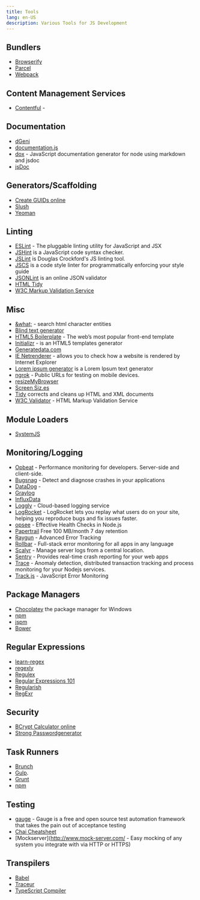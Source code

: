 ```yaml
---
title: Tools
lang: en-US
description: Various Tools for JS Development
---
```


## Bundlers

* [Browserify](http://browserify.org/)
* [Parcel](https://parceljs.org/)
* [Webpack](https://webpack.js.org/)

## Content Management Services

* [Contentful](https://www.contentful.com/) -

## Documentation

* [dGeni](https://github.com/angular/dgeni)
* [documentation.js](http://documentation.js.org/)
* [dox](https://github.com/tj/dox) - JavaScript documentation generator for node using markdown and jsdoc
* [jsDoc](http://usejsdoc.org/)


## Generators/Scaffolding

* [Create GUIDs online](https://www.guidgen.com/)
* [Slush](http://slushjs.github.io/generators/#/)
* [Yeoman](http://yeoman.io/)

## Linting

* [ESLint](http://eslint.org/) - The pluggable linting utility for JavaScript and JSX
* [JSHint](http://jshint.com/) is a JavaScript code syntax checker.
* [JSLint](http://jslint.com/) is Douglas Crockford's JS linting tool.
* [JSCS](http://jscs.info/) is a code style linter for programmatically enforcing your style guide
* [JSONLint](http://jsonlint.com/) is an online JSON validator
* [HTML Tidy](http://tidy.sourceforge.net/)
* [W3C Markup Validation Service](http://validator.w3.org/)

## Misc

* [&what;](http://www.amp-what.com/) - search html character entities
* [Blind text generator](http://www.blindtextgenerator.com/)
* [HTML5 Boilerplate](https://html5boilerplate.com/) - The web’s most popular front-end template
* [Initializr](http://www.initializr.com/) - is an HTML5 templates generator
* [Generatedata.com](http://www.generatedata.com/)
* [IE Netrenderer](http://netrenderer.com/) - allows you to check how a website is rendered by Internet Explorer
* [Lorem ipsum generator](http://www.lipsum.com/) is a Lorem Ipsum text generator
* [ngrok](https://ngrok.com/) - Public URLs for testing on mobile devices.
* [resizeMyBrowser](http://resizemybrowser.com/)
* [Screen Siz.es](http://screensiz.es)
* [Tidy](http://www.html-tidy.org/) corrects and cleans up HTML and XML documents
* [W3C Validator](http://validator.w3.org/) - HTML Markup Validation Service

## Module Loaders

* [SystemJS](https://github.com/systemjs/systemjs)

## Monitoring/Logging

* [Opbeat](https://opbeat.com/) - Performance monitoring for developers. Server-side and client-side.
* [Bugsnag](https://bugsnag.com/) - Detect and diagnose crashes in your applications
* [DataDog](https://www.datadoghq.com) -
* [Graylog](https://www.graylog.org/)
* [InfluxData](https://influxdata.com/)
* [Loggly](https://www.loggly.com/) - Cloud-based logging service
* [LogRocket](https://logrocket.com/) - LogRocket lets you replay what users do on your site, helping you reproduce bugs and fix issues faster.
* [opsee](https://opsee.com/guides/nodechecks/) - Effective Health Checks in Node.js
* [Papertrail](https://papertrailapp.com/) Free 100 MB/month 7 day retention
* [Raygun](https://raygun.io/) - Advanced Error Tracking
* [Rollbar](https://rollbar.com/) - Full-stack error monitoring for all apps in any language
* [Scalyr](https://www.scalyr.com/product/centralized-log-management) - Manage server logs from a central location.
* [Sentry](https://getsentry.com/welcome/) - Provides real-time crash reporting for your web apps
* [Trace](https://trace.risingstack.com/) - Anomaly detection, distributed transaction tracking and process monitoring for your Nodejs services.
* [Track.js](https://trackjs.com/) - JavaScript Error Monitoring

## Package Managers

* [Chocolatey](https://chocolatey.org/) the package manager for Windows
* [npm](https://www.npmjs.com/)
* [jspm](http://jspm.io/)
* [Bower](http://bower.io/)

## Regular Expressions

* [learn-regex](https://github.com/zeeshanu/learn-regex)
* [regexly](https://regexly.chipto.io/)
* [Regulex](https://jex.im/regulex/)
* [Regular Expressions 101](https://regex101.com/)
* [Regularish](https://regularish.gavinhungry.io/)
* [RegExr](http://www.regexr.com/)


## Security

* [BCrypt Calculator online](https://www.dailycred.com/article/bcrypt-calculator)
* [Strong Passwordgenerator](https://passwordsgenerator.net/)

## Task Runners

* [Brunch](http://brunch.io/)
* [Gulp](http://gulpjs.com/).
* [Grunt](http://gruntjs.com/)
* [npm](https://docs.npmjs.com/misc/scripts)


## Testing

* [gauge](https://gauge.org/) - Gauge is a free and open source test automation framework that takes the pain out of acceptance testing
* [Chai Cheatsheet](https://devhints.io/chai)
* [Mockserver](http://www.mock-server.com/ - Easy mocking of any system you integrate with via HTTP or HTTPS)

## Transpilers

* [Babel](https://babeljs.io/)
* [Traceur](https://github.com/google/traceur-compiler)
* [TypeScript Compiler](https://github.com/theblacksmith/typescript-compiler)
